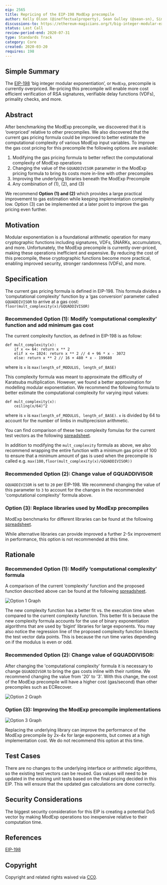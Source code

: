 ```yaml
---
eip: 2565
title: Repricing of the EIP-198 ModExp precompile
author: Kelly Olson (@ineffectualproperty), Sean Gulley (@sean-sn), Simon Peffers (@simonatsn), Justin Drake (@justindrake), Dankrad Feist (@dankrad)
discussions-to: https://ethereum-magicians.org/t/big-integer-modular-exponentiation-eip-198-gas-cost/4150
status: Last Call
review-period-end: 2020-07-31
type: Standards Track
category: Core
created: 2020-03-20
requires: 198
---
```


## Simple Summary
The [EIP-198](https://eips.ethereum.org/EIPS/eip-198) ‘big integer modular exponentiation’, or `ModExp`, precompile is currently overpriced. Re-pricing this precompile will enable more cost efficient verification of RSA signatures, verifiable delay functions (VDFs), primality checks, and more.

## Abstract
After benchmarking the ModExp precompile, we discovered that it is ‘overpriced’ relative to other precompiles. We also discovered that the current gas pricing formula could be improved to better estimate the computational complexity of various ModExp input variables. To improve the gas cost pricing for this precompile the following options are available:

1. Modifying the gas pricing formula to better reflect the computational complexity of ModExp operations
2. Changing the value of the `GQUADDIVISOR` parameter in the ModExp pricing formula to bring its costs more in-line with other precompiles
3. Improving the underlying libraries beneath the ModExp Precompile
4. Any combination of (1), (2), and (3)

We recommend **Option (1) and (2)** which provides a large practical improvement to gas estimation while keeping implementation complexity low. Option (3) can be implemented at a later point to improve the gas pricing even further.

## Motivation
Modular exponentiation is a foundational arithmetic operation for many cryptographic functions including signatures, VDFs, SNARKs, accumulators, and more. Unfortunately, the ModExp precompile is currently over-priced, making these operations inefficient and expensive. By reducing the cost of this precompile, these cryptographic functions become more practical, enabling improved security, stronger randomness (VDFs), and more.

## Specification
The current gas pricing formula is defined in EIP-198. This formula divides a ‘computational complexity’ function by a ‘gas conversion’ parameter called `GQUADDIVISOR` to arrive at a gas cost: `floor(mult_complexity(x)/GQUADDIVISOR)`

### **Recommended** Option (1): Modify ‘computational complexity’ function and add minimum gas cost
The current complexity function, as defined in EIP-198 is as follow:

```
def mult_complexity(x):
    if x <= 64: return x ** 2
    elif x <= 1024: return x ** 2 // 4 + 96 * x - 3072
    else: return x ** 2 // 16 + 480 * x - 199680
```
where is `x` is `max(length_of_MODULUS, length_of_BASE)`

This complexity formula was meant to approximate the difficulty of Karatsuba multiplication. However, we found a better approximation for modelling modular exponentiation. We recommend the following formula to better estimate the computational complexity for varying input values:

```
def mult_complexity(x):
    ceiling(x/64)^2
```
where is `x` is `max(length_of_MODULUS, length_of_BASE)`. `x` is divided by 64 to account for the number of limbs in multiprecision arithmetic.

You can find comparison of these two complexity fomulas for the current test vectors as the following [spreadsheet](https://docs.google.com/spreadsheets/d/1-xBzA-2-l2ZQDQ1eh3XXGZjcRSBQ_Hnp7NubXpbiSUY/edit?usp=sharing).

In addition to modifying the `mult_complexity` formula as above, we also recommend wrapping the entire function with a minimum gas price of 100 to ensure that a minimum amount of gas is used when the precompile is called e.g. `max(100,floor(mult_complexity(x)/GQUADDIVISOR))`

### **Recommended** Option (2): Change value of GQUADDIVISOR
`GQUADDIVISOR` is set to `20` per EIP-198. We recommend changing the value of this parameter to `3` to account for the changes in the recommended 'computational complexity' formula above.

### Option (3): Replace libraries used by ModExp precompiles
ModExp benchmarks for different libraries can be found at the following [spreadsheet](https://docs.google.com/spreadsheets/d/1Fq3d3wUjGN0R_FX-VPj7TKhCK33ac--P4QXB9MPQ8iw/edit?usp=sharing).

While alternative libraries can provide improved a further 2-5x improvement in performance, this option is not recommended at this time.

## Rationale

### **Recommended** Option (1): Modify ‘computational complexity’ formula
A comparison of the current ‘complexity’ function and the proposed function described above can be found at the following [spreadsheet](https://docs.google.com/spreadsheets/d/1-xBzA-2-l2ZQDQ1eh3XXGZjcRSBQ_Hnp7NubXpbiSUY/edit?usp=sharing).

![Option 1 Graph](../assets/eip-2565/Complexity_Regression.png)

The new complexity function has a better fit vs. the execution time when compared to the current complexity function. This better fit is because the new complexity formula accounts for the use of binary exponentiation algorithms that are used by ‘bigint’ libraries for large exponents. You may also notice the regression line of the proposed complexity function bisects the test vector data points. This is because the run time varies depending on if the modulus is even or odd.

### **Recommended** Option (2): Change value of GQUADDIVISOR:
After changing the 'computational complexity' formula it is necessary to change `QGUADDIVSOR` to bring the gas costs inline with their runtime. We recommend changing the value from '20' to '3'. With this change, the cost of the ModExp precompile will have a higher cost (gas/second) than other precompiles such as ECRecover.

![Option 2 Graph](../assets/eip-2565/GQuad_Change.png)

### Option (3): Improving the ModExp precompile implementations

![Option 3 Graph](../assets/eip-2565/Library_Benchmarks.png)

Replacing the underlying library can improve the performance of the ModExp precompile by 2x-4x for large exponents, but comes at a high implementation cost. We do not recommend this option at this time.

## Test Cases
There are no changes to the underlying interface or arithmetic algorithms, so the existing test vectors can be reused. Gas values will need to be updated in the existing unit tests based on the final pricing decided in this EIP. This will ensure that the updated gas calculations are done correctly.

## Security Considerations
The biggest security consideration for this EIP is creating a potential DoS vector by making ModExp operations too inexpensive relative to their computation time.

## References
[EIP-198](https://eips.ethereum.org/EIPS/eip-198) 

## Copyright
Copyright and related rights waived via [CC0](https://creativecommons.org/publicdomain/zero/1.0/).
